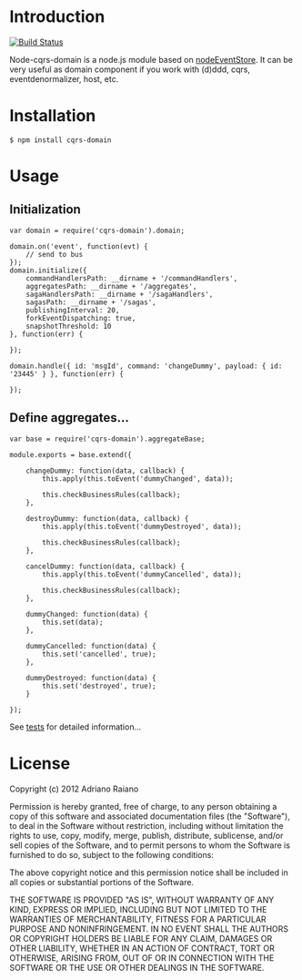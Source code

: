# Introduction

[![Build Status](https://secure.travis-ci.org/adrai/node-cqrs-domain.png)](http://travis-ci.org/adrai/node-cqrs-domain)

Node-cqrs-domain is a node.js module based on [nodeEventStore](http://jamuhl.github.com/nodeEventStore/).
It can be very useful as domain component if you work with (d)ddd, cqrs, eventdenormalizer, host, etc.

# Installation

    $ npm install cqrs-domain

# Usage

## Initialization

	var domain = require('cqrs-domain').domain;

	domain.on('event', function(evt) {
        // send to bus
    });
    domain.initialize({
        commandHandlersPath: __dirname + '/commandHandlers',
        aggregatesPath: __dirname + '/aggregates',
        sagaHandlersPath: __dirname + '/sagaHandlers',
        sagasPath: __dirname + '/sagas',
        publishingInterval: 20,
        forkEventDispatching: true,
        snapshotThreshold: 10
    }, function(err) {

    });

    domain.handle({ id: 'msgId', command: 'changeDummy', payload: { id: '23445' } }, function(err) {

    });

## Define aggregates...

    var base = require('cqrs-domain').aggregateBase;

    module.exports = base.extend({

        changeDummy: function(data, callback) {
            this.apply(this.toEvent('dummyChanged', data));

            this.checkBusinessRules(callback);
        },

        destroyDummy: function(data, callback) {
            this.apply(this.toEvent('dummyDestroyed', data));

            this.checkBusinessRules(callback);
        },

        cancelDummy: function(data, callback) {
            this.apply(this.toEvent('dummyCancelled', data));

            this.checkBusinessRules(callback);
        },

        dummyChanged: function(data) {
            this.set(data);
        },

        dummyCancelled: function(data) {
            this.set('cancelled', true);
        },

        dummyDestroyed: function(data) {
            this.set('destroyed', true);
        }

    });

See [tests](https://github.com/adrai/node-cqrs-domain/tree/master/test) for detailed information...

# License

Copyright (c) 2012 Adriano Raiano

Permission is hereby granted, free of charge, to any person obtaining a copy
of this software and associated documentation files (the "Software"), to deal
in the Software without restriction, including without limitation the rights
to use, copy, modify, merge, publish, distribute, sublicense, and/or sell
copies of the Software, and to permit persons to whom the Software is
furnished to do so, subject to the following conditions:

The above copyright notice and this permission notice shall be included in
all copies or substantial portions of the Software.

THE SOFTWARE IS PROVIDED "AS IS", WITHOUT WARRANTY OF ANY KIND, EXPRESS OR
IMPLIED, INCLUDING BUT NOT LIMITED TO THE WARRANTIES OF MERCHANTABILITY,
FITNESS FOR A PARTICULAR PURPOSE AND NONINFRINGEMENT. IN NO EVENT SHALL THE
AUTHORS OR COPYRIGHT HOLDERS BE LIABLE FOR ANY CLAIM, DAMAGES OR OTHER
LIABILITY, WHETHER IN AN ACTION OF CONTRACT, TORT OR OTHERWISE, ARISING FROM,
OUT OF OR IN CONNECTION WITH THE SOFTWARE OR THE USE OR OTHER DEALINGS IN
THE SOFTWARE.